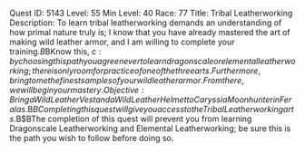 Quest ID: 5143
Level: 55
Min Level: 40
Race: 77
Title: Tribal Leatherworking
Description: To learn tribal leatherworking demands an understanding of how primal nature truly is; I know that you have already mastered the art of making wild leather armor, and I am willing to complete your training.$B$BKnow this, $c: by choosing this path you agree never to learn dragonscale or elemental leatherworking; there is only room for practice of one of the three arts.Furthermore, bring to me the finest samples of your wild leather armor.From there, we will begin your mastery.
Objective: Bring a Wild Leather Vest and a Wild Leather Helmet to Caryssia Moonhunter in Feralas.$B$BCompleting this quest will give you access to the Tribal Leatherworking arts.$B$BThe completion of this quest will prevent you from learning Dragonscale Leatherworking and Elemental Leatherworking; be sure this is the path you wish to follow before doing so.
